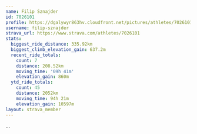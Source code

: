 ```yaml
---
name: Filip Sznajder
id: 7026101
profile: https://dgalywyr863hv.cloudfront.net/pictures/athletes/7026101/2123836/17/large.jpg
username: filip-sznajder
strava_url: https://www.strava.com/athletes/7026101
stats:
  biggest_ride_distance: 335.92km
  biggest_climb_elevation_gain: 637.2m
  recent_ride_totals:
    count: 7
    distance: 208.52km
    moving_time: '09h 41m'
    elevation_gain: 860m
  ytd_ride_totals:
    count: 45
    distance: 2052km
    moving_time: 94h 21m
    elevation_gain: 10597m
layout: strava_member
--- 
```

...
